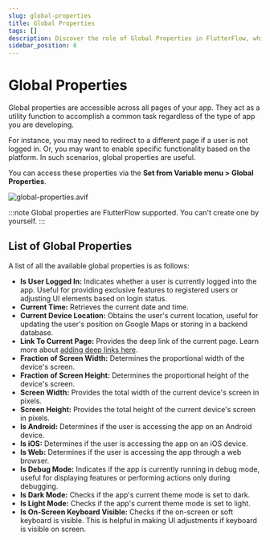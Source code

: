 ```yaml
---
slug: global-properties
title: Global Properties
tags: []
description: Discover the role of Global Properties in FlutterFlow, which provide universal access across all pages of your app to facilitate common tasks and enhance functionality.
sidebar_position: 6
---
```


# Global Properties

Global properties are accessible across all pages of your app. They act as a utility function to accomplish a common task regardless of the type of app you are developing. 

For instance, you may need to redirect to a different page if a user is not logged in. Or, you may want to enable specific functionality based on the platform. In such scenarios, global properties are useful.

You can access these properties via the **Set from Variable menu > Global Properties**.

![global-properties.avif](../imgs/global-properties.avif)

:::note
Global properties are FlutterFlow supported. You can't create one by yourself.
:::

## List of Global Properties

A list of all the available global properties is as follows:

- **Is User Logged In:** Indicates whether a user is currently logged into the app. Useful for providing exclusive features to registered users or adjusting UI elements based on login status.
- **Current Time:** Retrieves the current date and time.
- **Current Device Location:** Obtains the user's current location, useful for updating the user's position on Google Maps or storing in a backend database.
- **Link To Current Page:** Provides the deep link of the current page. Learn more about [adding deep links here](#).
- **Fraction of Screen Width:** Determines the proportional width of the device's screen.
- **Fraction of Screen Height:** Determines the proportional height of the device's screen.
- **Screen Width:** Provides the total width of the current device's screen in pixels.
- **Screen Height:** Provides the total height of the current device's screen in pixels.
- **Is Android:** Determines if the user is accessing the app on an Android device.
- **Is iOS:** Determines if the user is accessing the app on an iOS device.
- **Is Web:** Determines if the user is accessing the app through a web browser.
- **Is Debug Mode:** Indicates if the app is currently running in debug mode, useful for displaying features or performing actions only during debugging.
- **Is Dark Mode:** Checks if the app's current theme mode is set to dark.
- **Is Light Mode:** Checks if the app's current theme mode is set to light.
- **Is On-Screen Keyboard Visible:** Checks if the on-screen or soft keyboard is visible. This is helpful in making UI adjustments if keyboard is visible on screen.
